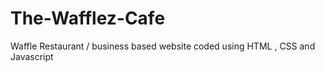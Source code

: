 # The-Wafflez-Cafe
Waffle Restaurant / business based website coded using HTML , CSS and Javascript
